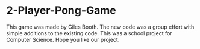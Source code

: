 # 2-Player-Pong-Game
This game was made by Giles Booth. 
The new code was a group effort with simple additions to the existing code. 
This was a school project for Computer Science.
Hope you like our project.

